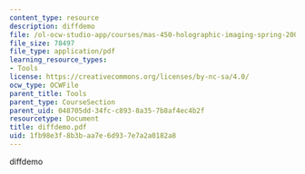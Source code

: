 ```yaml
---
content_type: resource
description: diffdemo
file: /ol-ocw-studio-app/courses/mas-450-holographic-imaging-spring-2003/1fb98e3f8b3baa7e6d937e7a2a0182a8_diffdemo.pdf
file_size: 78497
file_type: application/pdf
learning_resource_types:
- Tools
license: https://creativecommons.org/licenses/by-nc-sa/4.0/
ocw_type: OCWFile
parent_title: Tools
parent_type: CourseSection
parent_uid: 048705dd-34fc-c893-8a35-7b8af4ec4b2f
resourcetype: Document
title: diffdemo.pdf
uid: 1fb98e3f-8b3b-aa7e-6d93-7e7a2a0182a8
---
```

diffdemo